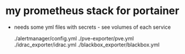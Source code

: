 # my prometheus stack for portainer

- needs some yml files with secrets - see volumes of each service

    ./alertmanager/config.yml
    ./pve-exporter/pve.yml
    ./idrac_exporter/idrac.yml
    ./blackbox_exporter/blackbox.yml
